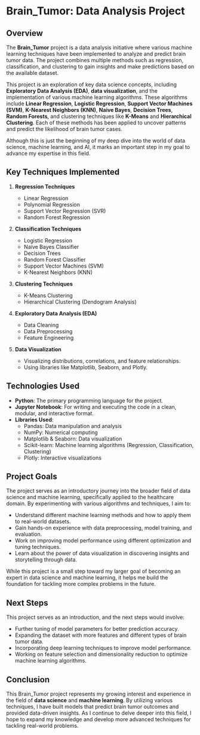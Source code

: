 # Brain_Tumor: Data Analysis Project

## Overview
The **Brain_Tumor** project is a data analysis initiative where various machine learning techniques have been implemented to analyze and predict brain tumor data. The project combines multiple methods such as regression, classification, and clustering to gain insights and make predictions based on the available dataset.

This project is an exploration of key data science concepts, including **Exploratory Data Analysis (EDA)**, **data visualization**, and the implementation of various machine learning algorithms. These algorithms include **Linear Regression**, **Logistic Regression**, **Support Vector Machines (SVM)**, **K-Nearest Neighbors (KNN)**, **Naive Bayes**, **Decision Trees**, **Random Forests**, and clustering techniques like **K-Means** and **Hierarchical Clustering**. Each of these methods has been applied to uncover patterns and predict the likelihood of brain tumor cases.

Although this is just the beginning of my deep dive into the world of data science, machine learning, and AI, it marks an important step in my goal to advance my expertise in this field.

## Key Techniques Implemented
1. **Regression Techniques**
   - Linear Regression
   - Polynomial Regression
   - Support Vector Regression (SVR)
   - Random Forest Regression

2. **Classification Techniques**
   - Logistic Regression
   - Naive Bayes Classifier
   - Decision Trees
   - Random Forest Classifier
   - Support Vector Machines (SVM)
   - K-Nearest Neighbors (KNN)

3. **Clustering Techniques**
   - K-Means Clustering
   - Hierarchical Clustering (Dendogram Analysis)

4. **Exploratory Data Analysis (EDA)**
   - Data Cleaning
   - Data Preprocessing
   - Feature Engineering

5. **Data Visualization**
   - Visualizing distributions, correlations, and feature relationships.
   - Using libraries like Matplotlib, Seaborn, and Plotly.

## Technologies Used
- **Python**: The primary programming language for the project.
- **Jupyter Notebook**: For writing and executing the code in a clean, modular, and interactive format.
- **Libraries Used**:
  - Pandas: Data manipulation and analysis
  - NumPy: Numerical computing
  - Matplotlib & Seaborn: Data visualization
  - Scikit-learn: Machine learning algorithms (Regression, Classification, Clustering)
  - Plotly: Interactive visualizations

## Project Goals
The project serves as an introductory journey into the broader field of data science and machine learning, specifically applied to the healthcare domain. By experimenting with various algorithms and techniques, I aim to:
- Understand different machine learning methods and how to apply them to real-world datasets.
- Gain hands-on experience with data preprocessing, model training, and evaluation.
- Work on improving model performance using different optimization and tuning techniques.
- Learn about the power of data visualization in discovering insights and storytelling through data.

While this project is a small step toward my larger goal of becoming an expert in data science and machine learning, it helps me build the foundation for tackling more complex problems in the future.

## Next Steps
This project serves as an introduction, and the next steps would involve:
- Further tuning of model parameters for better prediction accuracy.
- Expanding the dataset with more features and different types of brain tumor data.
- Incorporating deep learning techniques to improve model performance.
- Working on feature selection and dimensionality reduction to optimize machine learning algorithms.

## Conclusion
This Brain_Tumor project represents my growing interest and experience in the field of **data science** and **machine learning**. By utilizing various techniques, I have built models that predict brain tumor outcomes and provided data-driven insights. As I continue to delve deeper into this field, I hope to expand my knowledge and develop more advanced techniques for tackling real-world problems.
